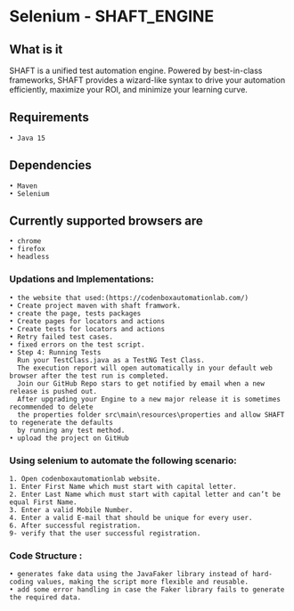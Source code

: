 # Selenium - SHAFT_ENGINE

## What is it
SHAFT is a unified test automation engine. Powered by best-in-class frameworks, SHAFT provides a wizard-like syntax to drive your automation efficiently, maximize your ROI, and minimize your learning curve.

## Requirements
```
• Java 15
```

## Dependencies
```
• Maven
• Selenium 
```

## Currently supported browsers are
```
• chrome
• firefox
• headless 
```

### Updations and Implementations:
```
• the website that used:(https://codenboxautomationlab.com/) 
• Create project maven with shaft framwork.
• create the page, tests packages
• Create pages for locators and actions
• Create tests for locators and actions
• Retry failed test cases.
• fixed errors on the test script.
• Step 4: Running Tests
  Run your TestClass.java as a TestNG Test Class.
  The execution report will open automatically in your default web browser after the test run is completed.
  Join our GitHub Repo stars to get notified by email when a new release is pushed out.
  After upgrading your Engine to a new major release it is sometimes recommended to delete 
  the properties folder src\main\resources\properties and allow SHAFT to regenerate the defaults
  by running any test method.
• upload the project on GitHub

```

### Using selenium to automate the following scenario:
```
1. Open codenboxautomationlab website.
1. Enter First Name which must start with capital letter.
2. Enter Last Name which must start with capital letter and can’t be equal First Name.
3. Enter a valid Mobile Number.
4. Enter a valid E-mail that should be unique for every user.
6. After successful registration.
9- verify that the user successful registration.
```
### Code Structure :
```
• generates fake data using the JavaFaker library instead of hard-coding values, making the script more flexible and reusable.
• add some error handling in case the Faker library fails to generate the required data.

```
